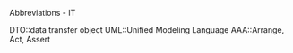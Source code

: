 Abbreviations - IT

DTO::data transfer object
UML::Unified Modeling Language
AAA::Arrange, Act, Assert